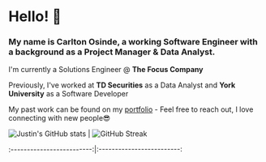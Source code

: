 # Hello! 👋

### My name is Carlton Osinde, a working Software Engineer with a background as a Project Manager & Data Analyst. 
I'm currently a Solutions Engineer @ **The Focus Company**

Previously, I've worked at **TD Securities** as a Data Analyst and **York University** as a Software Developer

My past work can be found on my [portfolio](https://carltonosinde.ca/) - Feel free to reach out, I love connecting with new people😎


![Justin's GitHub stats](https://github-readme-stats.vercel.app/api?username=carltonosinde&count_private=true&theme=onedark)      |  ![GitHub Streak](https://github-readme-streak-stats.herokuapp.com/?user=carltonosinde&theme=dark)

:-------------------------:|:-------------------------:
